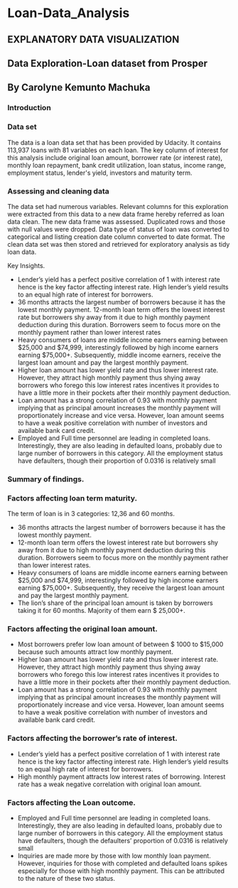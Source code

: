 # Loan-Data_Analysis
## EXPLANATORY DATA VISUALIZATION
## Data Exploration-Loan dataset from Prosper
## By Carolyne Kemunto Machuka
### Introduction
### Data set
The data is a loan data set that has been provided by Udacity. It contains 113,937 loans with 81 variables on each loan. The key column of interest for this analysis   include original loan amount, borrower rate (or interest rate), monthly loan repayment, bank credit utilization, loan status, income range, employment status, lender's yield, investors and maturity term.
### Assessing and cleaning data
The data set had numerous variables. Relevant columns for this exploration were extracted from this data to a new data frame hereby referred as loan data clean. The new data frame was assessed. Duplicated rows and those with null values were dropped. Data type of status of loan was converted to categorical and listing creation date column converted to date format.  The clean data set was then stored and retrieved for exploratory analysis as tidy loan data.  

Key Insights.
-	Lender’s yield has a perfect positive correlation of 1 with interest rate hence is the key factor affecting interest rate. High lender’s yield results to an equal high rate of interest for borrowers.
-	36 months attracts the largest number of borrowers because it has the lowest monthly payment. 12-month loan term offers the lowest interest rate but borrowers shy away from it due to high monthly payment deduction during this duration.  Borrowers seem to focus more on the monthly payment rather than lower interest rates
-	Heavy consumers of loans are middle income earners earning between $25,000 and $74,999, interestingly followed by high income earners earning $75,000+. Subsequently, middle income earners, receive the largest loan amount and pay the largest monthly payment.
-	Higher loan amount has lower yield rate and thus lower interest rate. However, they attract high monthly payment thus shying away borrowers who forego this low interest rates incentives it provides to have a little more in their pockets after their monthly payment deduction.
-	Loan amount has a strong correlation of 0.93 with monthly payment implying that as principal amount increases the monthly payment will proportionately increase and vice versa. However, loan amount seems to have a weak positive correlation with number of investors and available bank card credit. 
-	Employed and Full time personnel are leading in completed loans. Interestingly, they are also leading in defaulted loans, probably due to large number of borrowers in this category. All the employment status have defaulters, though their proportion of 0.0316 is relatively small

### Summary of findings.
### Factors affecting loan term maturity.
The term of loan is in 3 categories: 12,36 and 60 months. 
-	36 months attracts the largest number of borrowers because it has the lowest monthly payment.
-	12-month loan term offers the lowest interest rate but borrowers shy away from it due to high monthly payment deduction during this duration.  Borrowers seem to focus more on the monthly payment rather than lower interest rates.
-	Heavy consumers of loans are middle income earners earning between $25,000 and $74,999, interestingly followed by high income earners earning $75,000+. Subsequently, they receive the largest loan amount and pay the largest monthly payment.
-	The lion’s share of the principal loan amount is taken by borrowers taking it for 60 months. Majority of them earn $ 25,000+.
 
 ### Factors affecting the original loan amount.
-	Most borrowers prefer low loan amount of between $ 1000 to $15,000 because such amounts attract low monthly payment.
-	Higher loan amount has lower yield rate and thus lower interest rate. However, they attract high monthly payment thus shying away borrowers who forego this low interest rates incentives it provides to have a little more in their pockets after their monthly payment deduction.
-	Loan amount has a strong correlation of 0.93 with monthly payment implying that as principal amount increases the monthly payment will proportionately increase and vice versa. However, loan amount seems to have a weak positive correlation with number of investors and available bank card credit.
 
 ### Factors affecting the borrower’s rate of interest.
-	Lender’s yield has a perfect positive correlation of 1 with interest rate hence is the key factor affecting interest rate. High lender’s yield results to an equal high rate of interest for borrowers.
-	High monthly payment attracts low interest rates of borrowing. Interest rate has a weak negative correlation with original loan amount.
 
### Factors affecting the Loan outcome.
-	Employed and Full time personnel are leading in completed loans. Interestingly, they are also leading in defaulted loans, probably due to large number of borrowers in this category. All the employment status have defaulters, though the defaulters’ proportion of 0.0316 is relatively small
-	Inquiries are made more by those with low monthly loan payment. However, inquiries for those with completed and defaulted loans spikes especially for those with high monthly payment. This can be attributed to the nature of these  two status.





